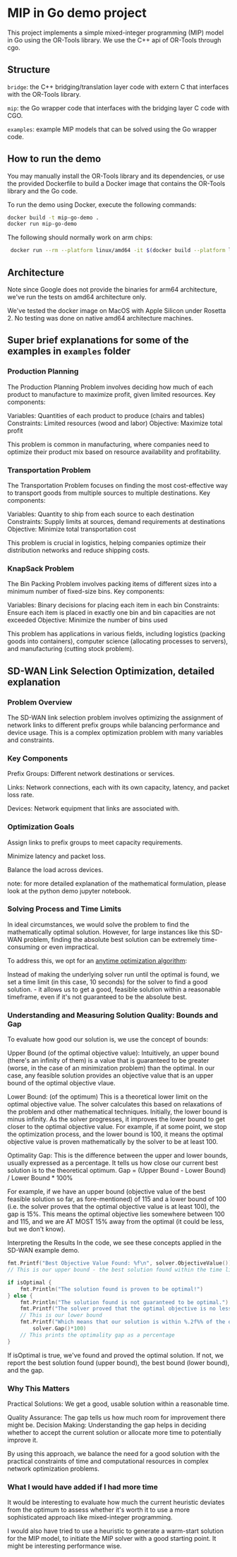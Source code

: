# MIP in Go demo project

This project implements a simple mixed-integer programming (MIP) model in Go using the OR-Tools library.
We use the C++ api of OR-Tools through cgo.

## Structure
`bridge`: the C++ bridging/translation layer code with extern C that interfaces with the OR-Tools library.

`mip`: the Go wrapper code that interfaces with the bridging layer C code with CGO.

`examples`: example MIP models that can be solved using the Go wrapper code.

## How to run the demo
You may manually install the OR-Tools library and its dependencies, or use the provided Dockerfile to build a Docker image that contains the OR-Tools library and the Go code.

To run the demo using Docker, execute the following commands:
```bash
docker build -t mip-go-demo .
docker run mip-go-demo
```

The following should normally work on arm chips:
```bash
 docker run --rm --platform linux/amd64 -it $(docker build --platform linux/amd64 -q .) 
```

## Architecture
Note since Google does not provide the binaries for arm64 architecture, we've run the tests on amd64 architecture only.

We've tested the docker image on MacOS with Apple Silicon under Rosetta 2. No testing was done on native amd64 architecture machines.

## Super brief explanations for some of the examples in `examples` folder

### Production Planning
The Production Planning Problem involves deciding how much of each product to manufacture to maximize profit, given limited resources. Key components:

Variables: Quantities of each product to produce (chairs and tables)
Constraints: Limited resources (wood and labor)
Objective: Maximize total profit

This problem is common in manufacturing, where companies need to optimize their product mix based on resource availability and profitability.

### Transportation Problem
The Transportation Problem focuses on finding the most cost-effective way to transport goods from multiple sources to multiple destinations. Key components:

Variables: Quantity to ship from each source to each destination
Constraints: Supply limits at sources, demand requirements at destinations
Objective: Minimize total transportation cost

This problem is crucial in logistics, helping companies optimize their distribution networks and reduce shipping costs.

### KnapSack Problem
The Bin Packing Problem involves packing items of different sizes into a minimum number of fixed-size bins. Key components:

Variables: Binary decisions for placing each item in each bin
Constraints: Ensure each item is placed in exactly one bin and bin capacities are not exceeded
Objective: Minimize the number of bins used

This problem has applications in various fields, including logistics (packing goods into containers), computer science (allocating processes to servers), and manufacturing (cutting stock problem).

## SD-WAN Link Selection Optimization, detailed explanation

### Problem Overview

The SD-WAN link selection problem involves optimizing the assignment of network links to different prefix groups while balancing performance and device usage. This is a complex optimization problem with many variables and constraints.

### Key Components

Prefix Groups: Different network destinations or services.

Links: Network connections, each with its own capacity, latency, and packet loss rate.

Devices: Network equipment that links are associated with.

### Optimization Goals

Assign links to prefix groups to meet capacity requirements.

Minimize latency and packet loss.

Balance the load across devices.

note: for more detailed explanation of the mathematical formulation, please look at the python demo jupyter notebook.

### Solving Process and Time Limits
In ideal circumstances, we would solve the problem to find the mathematically optimal solution. However, for large instances like this SD-WAN problem, finding the absolute best solution can be extremely time-consuming or even impractical.

To address this, we opt for an [anytime optimization algorithm](https://en.wikipedia.org/wiki/Anytime_algorithm):

Instead of making the underlying solver run until the optimal is found, we set a time limit (in this case, 10 seconds) for the solver to find a good solution. - it allows us to get a good, feasible solution within a reasonable timeframe, even if it's not guaranteed to be the absolute best.

### Understanding and Measuring Solution Quality: Bounds and Gap
To evaluate how good our solution is, we use the concept of bounds:

Upper Bound (of the optimal objective value): Intuitively, an upper bound (there's an infinity of them) is a value that is guaranteed to be greater (worse, in the case of an minimization problem) than the optimal. In our case, any feasible solution provides an objective value that is an upper bound of the optimal objective vlaue.

Lower Bound: (of the optimum) This is a theoretical lower limit on the optimal objective value. The solver calculates this based on relaxations of the problem and other mathematical techniques. Initially, the lower bound is minus infinity. As the solver progresses, it improves the lower bound to get closer to the optimal objective value. For example, if at some point, we stop the optimization process, and the lower bound is 100, it means the optimal objective value is proven mathematically by the solver to be at least 100.

Optimality Gap: This is the difference between the upper and lower bounds, usually expressed as a percentage. It tells us how close our current best solution is to the theoretical optimum.
Gap = (Upper Bound - Lower Bound) / Lower Bound * 100%

For example, if we have an upper bound (objective value of the best feasible solution so far, as fore-mentioned) of 115 and a lower bound of 100 (i.e. the solver proves that the optimal objective value is at least 100), the gap is 15%. This means the optimal objective lies somewhere between 100 and 115, and we are AT MOST 15% away from the optimal (it could be less, but we don't know).

Interpreting the Results
In the code, we see these concepts applied in the SD-WAN example demo.

```go
fmt.Printf("Best Objective Value Found: %f\n", solver.ObjectiveValue())
// This is our upper bound - the best solution found within the time limit

if isOptimal {
    fmt.Println("The solution found is proven to be optimal!")
} else {
    fmt.Println("The solution found is not guaranteed to be optimal.")
    fmt.Printf("The solver proved that the optimal objective is no less than %f\n", solver.BestBound())
    // This is our lower bound
    fmt.Printf("Which means that our solution is within %.2f%% of the optimal.\n",
        solver.Gap()*100)
    // This prints the optimality gap as a percentage
}
```

If isOptimal is true, we've found and proved the optimal solution.
If not, we report the best solution found (upper bound), the best bound (lower bound), and the gap.

### Why This Matters

Practical Solutions: We get a good, usable solution within a reasonable time.

Quality Assurance: The gap tells us how much room for improvement there might be.
Decision Making: Understanding the gap helps in deciding whether to accept the current solution or allocate more time to potentially improve it.

By using this approach, we balance the need for a good solution with the practical constraints of time and computational resources in complex network optimization problems.

### What I would have added if I had more time

It would be interesting to evaluate how much the current heuristic deviates from the optimum to assess whether it's worth it to use a more sophisticated approach
like mixed-integer programming. 

I would also have tried to use a heuristic to generate a warm-start solution for the MIP model, to initiate the MIP solver with a good starting point. It might be interesting performance wise.
